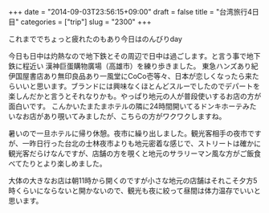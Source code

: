 +++
date = "2014-09-03T23:56:15+09:00"
draft = false
title = "台湾旅行4日目"
categories = ["trip"]
slug = "2300"
+++

これまででちょっと疲れたのもあり今日はのんびりday

今日も日中は灼熱なので地下鉄とその周辺で日中は過ごします。と言う事で地下鉄に程近い 漢神巨蛋購物廣場（高雄市）を練り歩きました。
東急ハンズあり紀伊国屋書店あり無印良品あり一風堂にCoCo壱等々、日本が恋しくなったら来たらいいと思います。ブランドには興味なくほとんどスルーでしたのでデパートを楽しんだかと言うとそれなりかも。やっぱり地元の人が普段使いするお店の方が面白いです。
こんかいたまたまホテルの隣に24時間開いてるドンキホーテみたいなお店があり覗いてみましたが、こちらの方がワクワクしますね。

暑いので一旦ホテルに帰り休憩。夜市に繰り出しました。観光客相手の夜市ですが、一昨日行った台北の士林夜市よりも地元密着な感じで、ストリートは確かに観光客だらけなんですが、店舗の方を覗くと地元のサラリーマン風な方がご飯食べてたりとより楽しめました。

大体の大きなお店は朝11時から開くのですが小さな地元の店舗はそれこそ夕方5時くらいにならないと開かないので、観光も夜に絞って昼間は体力温存でいいと思います。
